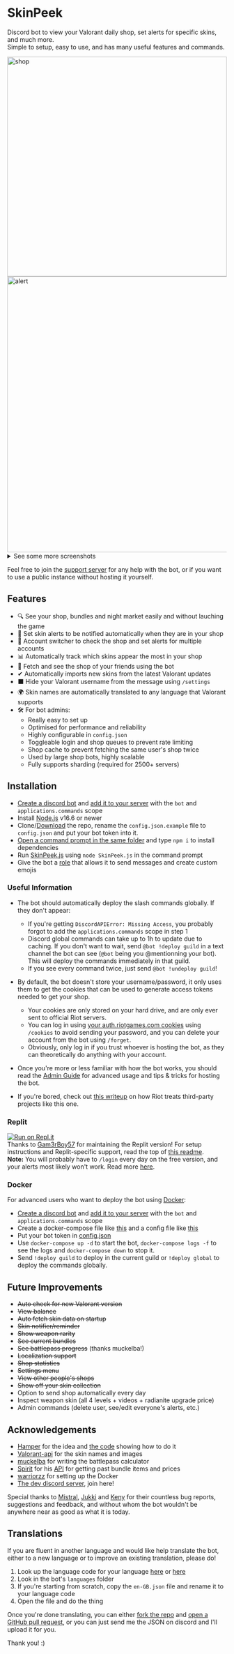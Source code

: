 # SkinPeek

Discord bot to view your Valorant daily shop, set alerts for specific skins, and much more.  
Simple to setup, easy to use, and has many useful features and commands.  

<img src="https://user-images.githubusercontent.com/20621396/184029573-588c84aa-e183-409c-9452-e8d13028c228.png" alt="shop" width="504" >  
<img src="https://user-images.githubusercontent.com/20621396/184029594-18d59bc6-7a54-48c8-89fc-d89aac76b180.png" alt="alert" width="633" >


<details>
<summary>See some more screenshots</summary>

<img src="https://user-images.githubusercontent.com/20621396/184029778-cc9e0306-8e23-4948-9d1d-5fe0db5d7e76.png" alt="nightmarket" width="501" ><br>
<img src="https://user-images.githubusercontent.com/20621396/184029833-5abc2141-0876-41f5-9f0d-5d137f548472.png" alt="stats" width="556" ><br>
<img src="https://user-images.githubusercontent.com/20621396/184029864-97c8d7c9-ba21-49f6-9777-1054f6dc9bee.png" alt="reaverstats" width="389" ><br>
<img src="https://user-images.githubusercontent.com/20621396/184029894-6222e1ed-1536-42f0-bcf4-156a6ea3db06.png" alt="balance" width="284" ><br>
<img src="https://user-images.githubusercontent.com/20621396/184029907-6df0e9af-a9aa-494c-9577-a4d57cfe5622.png" alt="battlepass" width="504" ><br>
<img src="https://user-images.githubusercontent.com/20621396/186977298-d668c22c-ccfa-441a-82d9-f7430fe14e25.png" alt="collection" width="506" ><br>


</details>

Feel free to join the [support server](https://discord.gg/yx5sPJxWth) for any help with the bot, or if you want to use a public instance without hosting it yourself.

## Features

- 🔍 See your shop, bundles and night market easily and without lauching the game
- 🔔 Set skin alerts to be notified automatically when they are in your shop
- 🔀 Account switcher to check the shop and set alerts for multiple accounts
- 📊 Automatically track which skins appear the most in your shop
- 👀 Fetch and see the shop of your friends using the bot
- ✔ Automatically imports new skins from the latest Valorant updates
- ⬛ Hide your Valorant username from the message using `/settings`
- 🌍 Skin names are automatically translated to any language that Valorant supports
- 🛠 For bot admins:
  - Really easy to set up
  - Optimised for performance and reliability
  - Highly configurable in `config.json`
  - Toggleable login and shop queues to prevent rate limiting
  - Shop cache to prevent fetching the same user's shop twice
  - Used by large shop bots, highly scalable
  - Fully supports sharding (required for 2500+ servers)
  

## Installation

- [Create a discord bot](https://discordjs.guide/preparations/setting-up-a-bot-application.html#creating-your-bot) and [add it to your server](https://discordjs.guide/preparations/adding-your-bot-to-servers.html#creating-and-using-your-invite-link) with the `bot` and `applications.commands` scope
- Install [Node.js](https://nodejs.org/en/) v16.6 or newer
- Clone/[Download](https://github.com/giorgi-o/SkinPeek/archive/refs/heads/master.zip) the repo, rename the `config.json.example` file to `config.json` and put your bot token into it.
- [Open a command prompt in the same folder](https://www.thewindowsclub.com/how-to-open-command-prompt-from-right-click-menu#:~:text=To%20open%20a%20command%20prompt%20window%20in%20any%20folder%2C%20simply,the%20same%20inside%20any%20folder.) and type `npm i` to install dependencies
- Run [SkinPeek.js](https://github.com/giorgi-o/SkinPeek/blob/master/SkinPeek.js) using `node SkinPeek.js` in the command prompt
- Give the bot a [role](https://support.discord.com/hc/en-us/articles/206029707-Setting-Up-Permissions-FAQ) that allows it to send messages and create custom emojis

### Useful Information

- The bot should automatically deploy the slash commands globally. If they don't appear:
  - If you're getting `DiscordAPIError: Missing Access`, you probably forgot to add the `applications.commands` scope in step 1
  - Discord global commands can take up to 1h to update due to caching. If you don't want to wait, send `@bot !deploy guild` in a text channel the bot can see (`@bot` being you @mentionning your bot). This will deploy the commands immediately in that guild.
  - If you see every command twice, just send `@bot !undeploy guild`!

- By default, the bot doesn't store your username/password, it only uses them to get the cookies that can be used to generate access tokens needed to get your shop.  
  - Your cookies are only stored on your hard drive, and are only ever sent to official Riot servers.
  - You can log in using [your auth.riotgames.com cookies](https://github.com/giorgi-o/SkinPeek/wiki/How-to-get-your-Riot-cookies) using `/cookies` to avoid sending your password, and you can delete your account from the bot using `/forget`.  
  - Obviously, only log in if you trust whoever is hosting the bot, as they can theoretically do anything with your account.

- Once you're more or less familiar with how the bot works, you should read the [Admin Guide](https://github.com/giorgi-o/SkinPeek/wiki/SkinPeek-Admin-Guide) for advanced usage and tips & tricks for hosting the bot.

- If you're bored, check out [this writeup](https://gist.github.com/giorgi-o/e0fc2f6160a5fd43f05be8567ad6fdd7) on how Riot treats third-party projects like this one.

### Replit

[![Run on Repl.it](https://replit.com/badge/github/Gam3rBoy57/SkinPeekReplit)](https://replit.com/github/Gam3rBoy57/SkinPeekReplit)  
Thanks to [Gam3rBoy57](https://github.com/Gam3rBoy57) for maintaining the Replit version! For setup instructions and Replit-specific support, read the top of [this readme](https://github.com/Gam3rBoy57/SkinPeekReplit#readme).  
**Note:** You will probably have to `/login` every day on the free version, and your alerts most likely won't work. Read more [here](https://github.com/giorgi-o/SkinPeek/pull/46#issuecomment-1213579690).


### Docker

For advanced users who want to deploy the bot using [Docker](https://www.docker.com/):

- [Create a discord bot](https://discordjs.guide/preparations/setting-up-a-bot-application.html#creating-your-bot) and [add it to your server](https://discordjs.guide/preparations/adding-your-bot-to-servers.html#creating-and-using-your-invite-link) with the `bot` and `applications.commands` scope
- Create a docker-compose file like [this](https://github.com/giorgi-o/SkinPeek/blob/master/docker-compose.yml) and a config file like [this](https://github.com/giorgi-o/SkinPeek/blob/master/config.json.example)
- Put your bot token in [config.json](https://github.com/giorgi-o/SkinPeek/blob/master/config.json.example)
- Use `docker-compose up -d` to start the bot, `docker-compose logs -f` to see the logs and `docker-compose down` to stop it.
- Send `!deploy guild` to deploy in the current guild or `!deploy global` to deploy the commands globally.
 

## Future Improvements

* ~~Auto check for new Valorant version~~
* ~~View balance~~
* ~~Auto fetch skin data on startup~~
* ~~Skin notifier/reminder~~
* ~~Show weapon rarity~~
* ~~See current bundles~~
* ~~See battlepass progress~~ (thanks muckelba!)
* ~~Localization support~~
* ~~Shop statistics~~
* ~~Settings menu~~
* ~~View other people's shops~~
* ~~Show off your skin collection~~
* Option to send shop automatically every day
* Inspect weapon skin (all 4 levels + videos + radianite upgrade price)
* Admin commands (delete user, see/edit everyone's alerts, etc.)

## Acknowledgements

- [Hamper](https://github.com/OwOHamper/) for the idea and [the code](https://github.com/OwOHamper/Valorant-item-shop-discord-bot/blob/main/item_shop_viewer.py) showing how to do it
- [Valorant-api](https://dash.valorant-api.com/) for the skin names and images
- [muckelba](https://github.com/muckelba) for writing the battlepass calculator
- [Spirit](https://github.com/SpiritLetsPlays) for his [API](https://docs.valtracker.gg/bundles) for getting past bundle items and prices
- [warriorzz](https://github.com/warriorzz) for setting up the Docker
- [The dev discord server](https://discord.gg/a9yzrw3KAm), join here!

Special thanks to [Mistral](https://github.com/blongnh), [Jukki](https://github.com/Kyedae) and [Keny](https://github.com/pandakeny) for their countless bug reports, suggestions and feedback, and without whom the bot wouldn't be anywhere near as good as what it is today.

## Translations

If you are fluent in another language and would like help translate the bot, either to a new language or to improve an existing translation, please do!

1. Look up the language code for your language [here](https://discord.com/developers/docs/reference#locales) or [here](http://www.lingoes.net/en/translator/langcode.htm)
2. Look in the bot's `languages` folder
3. If you're starting from scratch, copy the `en-GB.json` file and rename it to your language code
4. Open the file and do the thing

Once you're done translating, you can either [fork the repo](https://docs.github.com/en/get-started/quickstart/fork-a-repo) and [open a GitHub pull request](https://docs.github.com/en/pull-requests/collaborating-with-pull-requests/proposing-changes-to-your-work-with-pull-requests/creating-a-pull-request), or you can just send me the JSON on discord and I'll upload it for you.

Thank you! :)
